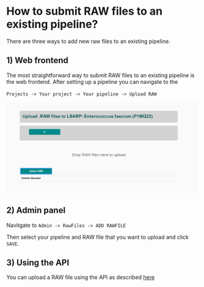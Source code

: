 # How to submit RAW files to an existing pipeline?

There are three ways to add new raw files to an existing pipeline. 


## 1) Web frontend
The most straightforward way to submit RAW files to an existing pipeline 
is the web frontend. After setting up a pipeline you can navigate to the 

`Projects -> Your project -> Your pipeline -> Upload RAW`

![](img/gui-upload-raw.jpg)


## 2) Admin panel

Navitgate to `Admin -> RawFiles -> ADD RAWFILE`

Then select your pipeline and RAW file that you want to upload and click `SAVE`.


## 3) Using the API

You can upload a RAW file using the API as described [here](/api)


